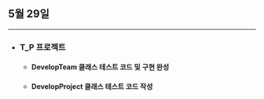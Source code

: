 ## 5월 29일

***

* ### T_P 프로젝트 
  * #### DevelopTeam 클래스 테스트 코드 및 구현 완성
  * #### DevelopProject 클래스 테스트 코드 작성


